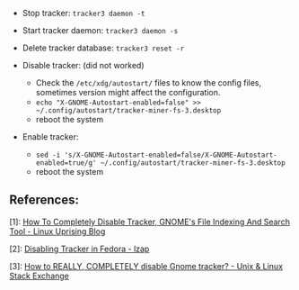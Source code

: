 - Stop tracker: `tracker3 daemon -t`
- Start tracker daemon: `tracker3 daemon -s`
- Delete tracker database: `tracker3 reset -r`

- Disable tracker: (did not worked)
  - Check the `/etc/xdg/autostart/` files to know the config files, sometimes version might affect the configuration.
  - `echo "X-GNOME-Autostart-enabled=false" >> ~/.config/autostart/tracker-miner-fs-3.desktop`
  - reboot the system

- Enable tracker:
  - `sed -i 's/X-GNOME-Autostart-enabled=false/X-GNOME-Autostart-enabled=true/g' ~/.config/autostart/tracker-miner-fs-3.desktop`
  - reboot the system

## References:

[1]: [How To Completely Disable Tracker, GNOME's File Indexing And Search Tool - Linux Uprising Blog](https://www.linuxuprising.com/2019/07/how-to-completely-disable-tracker.html)

[2]: [Disabling Tracker in Fedora - lzap](https://lukas.zapletalovi.com/posts/2021/disabling-tracker-in-fedora/)

[3]: [How to REALLY, COMPLETELY disable Gnome tracker? - Unix & Linux Stack Exchange](https://unix.stackexchange.com/questions/694065/how-to-really-completely-disable-gnome-tracker)